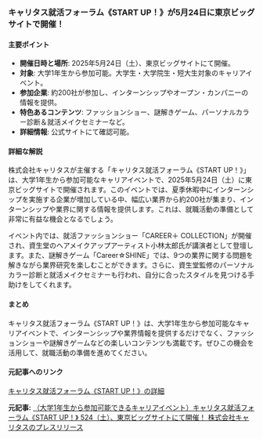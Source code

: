 ### キャリタス就活フォーラム《START UP！》が5月24日に東京ビッグサイトで開催！

#### 主要ポイント
- **開催日時と場所**: 2025年5月24日（土）、東京ビッグサイトにて開催。
- **対象**: 大学1年生から参加可能。大学生・大学院生・短大生対象のキャリアイベント。
- **参加企業**: 約200社が参加し、インターンシップやオープン・カンパニーの情報を提供。
- **特色あるコンテンツ**: ファッションショー、謎解きゲーム、パーソナルカラー診断＆就活メイクセミナーなど。
- **詳細情報**: 公式サイトにて確認可能。

#### 詳細な解説
株式会社キャリタスが主催する「キャリタス就活フォーラム《START UP！》」は、大学1年生から参加可能なキャリアイベントで、2025年5月24日（土）に東京ビッグサイトで開催されます。このイベントでは、夏季休暇中にインターンシップを実施する企業が増加している中、幅広い業界から約200社が集まり、インターンシップや業界に関する情報を提供します。これは、就職活動の準備として非常に有益な機会となるでしょう。

イベント内では、就活ファッションショー「CAREER＋ COLLECTION」が開催され、資生堂のヘアメイクアップアーティスト小林太郎氏が講演者として登壇します。また、謎解きゲーム「Career☆SHINE」では、9つの業界に関する問題を解きながら業界研究を楽しむことができます。さらに、資生堂監修のパーソナルカラー診断と就活メイクセミナーも行われ、自分に合ったスタイルを見つける手助けをしてくれます。

#### まとめ
キャリタス就活フォーラム《START UP！》は、大学1年生から参加可能なキャリアイベントで、インターンシップや業界情報を提供するだけでなく、ファッションショーや謎解きゲームなどの楽しいコンテンツも満載です。ぜひこの機会を活用して、就職活動の準備を進めてください。

#### 元記事へのリンク
[キャリタス就活フォーラム《START UP！》の詳細](https://job.career-tasu.jp/csf_contents/intern/27_tokyo_0524/)

**元記事:** [（大学1年生から参加可能できるキャリアイベント）キャリタス就活フォーラム《START UP！》 524（土）、東京ビッグサイトにて開催！ 株式会社キャリタスのプレスリリース](https://prtimes.jp/main/html/rd/p/000000717.000003965.html)